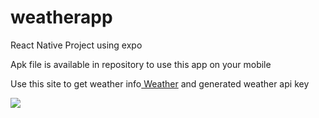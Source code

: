 # weatherapp
React Native Project using expo

Apk file is available in repository to use this app on your mobile

<p>Use this site to get weather info<a href="https://openweathermap.org/api"> Weather</a> and generated weather api key</p>
<img src="https://drive.google.com/file/d/1GnjNOQE5vOti77eWhisnnhMBvTv32VRy/view?usp=sharing"/>
